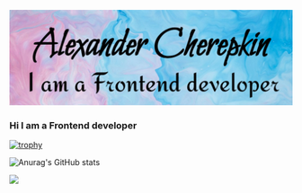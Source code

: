 ![Header](https://github.com/AlexanderCherepkin/AlexanderCherepkin/blob/main/images/logo.png)

### Hi I am a Frontend developer

[![trophy](https://github-profile-trophy.vercel.app/?username=AlexanderCherepkin)](https://github.com/ryo-ma/github-profile-trophy)

![Anurag's GitHub stats](https://github-readme-stats.vercel.app/api?username=AlexanderCherepkin&show_icons=true&theme=merko)

<img src="https://raw.githubusercontent.com/Alexander Cherepkin/AlexanderCherepkin/17dfd27032004edae7d3290e44158ffdc15e4be0/assets/github-snake.svg">

